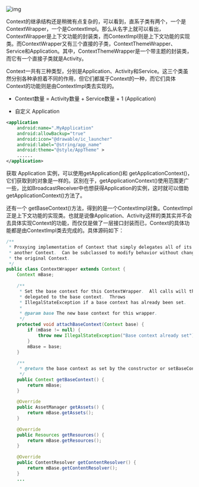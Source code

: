 ![img](http://img.blog.csdn.net/20151022212109519?watermark/2/text/aHR0cDovL2Jsb2cuY3Nkbi5uZXQv/font/5a6L5L2T/fontsize/400/fill/I0JBQkFCMA==/dissolve/70/gravity/SouthEast)

Context的继承结构还是稍微有点复杂的，可以看到，直系子类有两个，一个是ContextWrapper，一个是ContextImpl。那么从名字上就可以看出，ContextWrapper是上下文功能的封装类，而ContextImpl则是上下文功能的实现类。而ContextWrapper又有三个直接的子类，ContextThemeWrapper、Service和Application。其中，ContextThemeWrapper是一个带主题的封装类，而它有一个直接子类就是Activity。

Context一共有三种类型，分别是Application、Activity和Service。这三个类虽然分别各种承担着不同的作用，但它们都属于Context的一种，而它们具体Context的功能则是由ContextImpl类去实现的。

- Context数量 = Activity数量 + Service数量 + 1  (Application)


- 自定义 Application

```xml
<application  
    android:name=".MyApplication"  
    android:allowBackup="true"  
    android:icon="@drawable/ic_launcher"  
    android:label="@string/app_name"  
    android:theme="@style/AppTheme" >  
    ......  
</application>  
```

获取 Application 实例，可以使用getApplication()和 getApplicationContext()，它们获取到的对象是一样的。区别在于，getApplicationContext()使用范围更广一些，比如BroadcastReceiver中也想获得Application的实例，这时就可以借助getApplicationContext()方法了。

还有一个 getBaseContext()方法，得到的是一个ContextImpl对象。ContextImpl正是上下文功能的实现类。也就是说像Application、Activity这样的类其实并不会去具体实现Context的功能，而仅仅是做了一层接口封装而已，Context的具体功能都是由ContextImpl类去完成的。具体源码如下：

```java
/** 
 * Proxying implementation of Context that simply delegates all of its calls to 
 * another Context.  Can be subclassed to modify behavior without changing 
 * the original Context. 
 */  
public class ContextWrapper extends Context {  
    Context mBase;  
      
    /** 
     * Set the base context for this ContextWrapper.  All calls will then be 
     * delegated to the base context.  Throws 
     * IllegalStateException if a base context has already been set. 
     *  
     * @param base The new base context for this wrapper. 
     */  
    protected void attachBaseContext(Context base) {  
        if (mBase != null) {  
            throw new IllegalStateException("Base context already set");  
        }  
        mBase = base;  
    }  
  
    /** 
     * @return the base context as set by the constructor or setBaseContext 
     */  
    public Context getBaseContext() {  
        return mBase;  
    }  
  
    @Override  
    public AssetManager getAssets() {  
        return mBase.getAssets();  
    }  
  
    @Override  
    public Resources getResources() {  
        return mBase.getResources();  
    }  
  
    @Override  
    public ContentResolver getContentResolver() {  
        return mBase.getContentResolver();  
    }  
	...
```